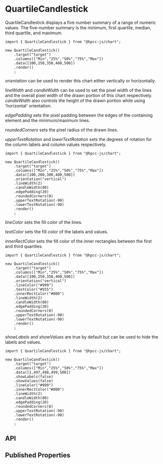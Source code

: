 # QuartileCandlestick

<!--meta
{
    "source": "https://github.com/hpcc-systems/Visualization/blob/master/packages/chart/src/QuartileCandlestick.ts#L4",
    "extends": "SVGWidget"
}
-->

QuartileCandlestick displays a five number summary of a range of numeric values. The five-number summary is the minimum, first quartile, median, third quartile, and maximum.

```sample-code
import { QuartileCandlestick } from "@hpcc-js/chart";

new QuartileCandlestick()
    .target("target")
    .columns(["Min","25%","50%","75%","Max"])
    .data([100,250,350,400,500])
    .render()
    ;
```

_orientation_ can be used to render this chart either vertically or horizontally.

_lineWidth_ and _candleWidth_ can be used to set the pixel width of the lines and the overall pixel width of the drawn portion of this chart respectively. _candleWidth_ also controls the height of the drawn portion while using 'horizontal' orientation.

_edgePadding_ sets the pixel padding between the edges of the containing element and the minimum/maximum lines.

_roundedCorners_ sets the pixel radius of the drawn lines.

_upperTextRotation_ and _lowerTextRotation_ sets the degrees of rotation for the column labels and column values respectively.

```sample-code
import { QuartileCandlestick } from "@hpcc-js/chart";

new QuartileCandlestick()
    .target("target")
    .columns(["Min","25%","50%","75%","Max"])
    .data([100,200,300,400,500])
    .orientation("vertical")
    .lineWidth(2)
    .candleWidth(80)
    .edgePadding(20)
    .roundedCorners(0)
    .upperTextRotation(-90)
    .lowerTextRotation(-90)
    .render()
    ;
```

_lineColor_ sets the fill color of the lines.

_textColor_ sets the fill color of the labels and values.

_innerRectColor_ sets the fill color of the inner rectangles between the first and third quartiles.

```sample-code
import { QuartileCandlestick } from "@hpcc-js/chart";

new QuartileCandlestick()
    .target("target")
    .columns(["Min","25%","50%","75%","Max"])
    .data([100,250,350,400,500])
    .orientation("vertical")
    .lineColor("#999")
    .textColor("#555")
    .innerRectColor("#000")
    .lineWidth(2)
    .candleWidth(80)
    .edgePadding(20)
    .roundedCorners(0)
    .upperTextRotation(-90)
    .lowerTextRotation(-90)
    .render()
    ;
```

_showLabels_ and _showValues_ are true by default but can be used to hide the labels and values.

```sample-code
import { QuartileCandlestick } from "@hpcc-js/chart";

new QuartileCandlestick()
    .target("target")
    .columns(["Min","25%","50%","75%","Max"])
    .data([1,497,498,499,500])
    .showLabels(false)
    .showValues(false)
    .lineColor("#999")
    .innerRectColor("#000")
    .lineWidth(2)
    .candleWidth(80)
    .edgePadding(20)
    .roundedCorners(0)
    .upperTextRotation(-90)
    .lowerTextRotation(-90)
    .render()
    ;
```

## API

## Published Properties
```@hpcc-js/chart:QuartileCandlestick
```
